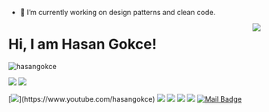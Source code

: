 
- 🔭 I’m currently working on design patterns and clean code.

<img align='right' src="https://github-readme-stats.vercel.app/api?username=hasangokce&show_icons=true">

# Hi, I am Hasan Gokce! 
<p align="left"> <img src="https://komarev.com/ghpvc/?username=hasangokce" alt="hasangokce" /> </p>

[![](https://img.shields.io/twitter/follow/hasangokce?style=social)](https://www.twitter.com/hasangokce)
[![](https://img.shields.io/github/followers/hasangokce?style=social)](https://www.github.com/hasangokce)


[![](https://img.shields.io/badge/youtube-%23FF0000.svg?&style=for-the-badge&logo=youtube&logoColor=white")](https://www.youtube.com/hasangokce)
[![](https://img.shields.io/badge/twitter-%231DA1F2.svg?&style=for-the-badge&logo=twitter&logoColor=white)](https://www.twitter.com/hasangokce)
[![](https://img.shields.io/badge/linkedin-%230077B5.svg?&style=for-the-badge&logo=linkedin&logoColor=white)](https://www.linkedin.com/in/hasangokce/)
[![](https://img.shields.io/badge/medium-%2312100E.svg?&style=for-the-badge&logo=medium&logoColor=white)](https://medium.com/@codewithhasan)
[![](https://img.shields.io/badge/instagram-%23E4405F.svg?&style=for-the-badge&logo=instagram&logoColor=white)](https://instagram.com/hasangokce)
[![Mail Badge](https://img.shields.io/badge/hasan.s.gokce@gmail.com-c14438?style=for-the-badge&logo=Gmail&logoColor=white&link=mailto:hasan.s.gokce@gmail.com)](mailto:hasan.s.gokce@gmail.com)

